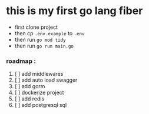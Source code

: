 # **this is my first go lang fiber**



* first clone project
* then cp `.env.example` to `.env`
* then run `go mod tidy`
* then run `go run main.go` 

### roadmap :

1. [ ] add middlewares
2. [ ] add auto load swagger
3. [ ] add gorm
4. [ ] dockerize project
5. [ ] add redis
6. [ ] add postgresql sql
